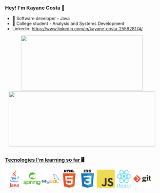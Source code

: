 ### Hey! I'm Kayane Costa 👋

- 🌱 Software developer - Java
- 📖 College student - Analysis and Systems Development
- Linkedin: https://www.linkedin.com/in/kayane-costa-255628174/

<div align="center">
  <a href="https://github.com/kayane-developer">
  <img height="180em" width= "400" src="https://github-readme-stats.vercel.app/api?username=kayane-developer&show_icons=true&theme=synthwave&include_all_commits=true&count_private=true"/>
  <img height="180em" width= "480" src="https://github-readme-stats.vercel.app/api/top-langs/?username=kayane-developer&layout=compact&langs_count=7&theme=synthwave"/>
</div>
  
  ##
  
### Tecnologies I'm learning so far 🖥
  <img align="left" alt="kayjava" height="60" width="60" src = "https://raw.githubusercontent.com/devicons/devicon/v2.15.1/icons/java/java-original-wordmark.svg" />
  <img align="left" alt="kaygithub" height="60" width="60" src = "https://raw.githubusercontent.com/devicons/devicon/v2.15.1/icons/spring/spring-original-wordmark.svg" />
  <img align="left" alt="kaygithub" height="60" width="60" src = "https://raw.githubusercontent.com/devicons/devicon/v2.15.1/icons/mysql/mysql-original-wordmark.svg" />
  <img align="left" alt="kaygithub" height="60" width="60" src = "https://raw.githubusercontent.com/devicons/devicon/v2.15.1/icons/html5/html5-original-wordmark.svg" />
  <img align="left" alt="kaygithub" height="60" width="60" src = "https://raw.githubusercontent.com/devicons/devicon/v2.15.1/icons/css3/css3-original-wordmark.svg" />
  <img align="left" alt="kaygithub" height="60" width="60" src = "https://raw.githubusercontent.com/devicons/devicon/v2.15.1/icons/javascript/javascript-original.svg" />
  <img align="left" alt="kaygithub" height="60" width="60" src = "https://raw.githubusercontent.com/devicons/devicon/v2.15.1/icons/react/react-original-wordmark.svg" />
  <img align="left" alt="kaygithub" height="60" width="60" src = "https://raw.githubusercontent.com/devicons/devicon/v2.15.1/icons/git/git-original-wordmark.svg" />
 

